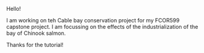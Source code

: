 Hello!

I am working on teh Cable bay conservation project for my FCOR599 capstone project. I am focussing on the effects of the industrialization of the bay of Chinook salmon. 

Thanks for the tutorial!

